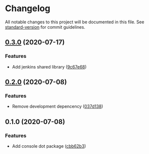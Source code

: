 # Changelog

All notable changes to this project will be documented in this file. See [standard-version](https://github.com/conventional-changelog/standard-version) for commit guidelines.

## [0.3.0](http://nas/matt/Janda.Dot.Console/compare/0.2.0...0.3.0) (2020-07-17)


### Features

* Add jenkins shared library ([9c67e68](http://nas/matt/Janda.Dot.Console/commit/9c67e68b927d982a229a7ddffa57dc35e3303647))

## [0.2.0](http://nas/matt/Janda.Dot.Console/compare/0.1.0...0.2.0) (2020-07-08)


### Features

* Remove development depencency ([037d138](http://nas/matt/Janda.Dot.Console/commit/037d138165e985cf5900fa7e643ed46752c34875))

## 0.1.0 (2020-07-08)


### Features

* Add console dot package ([cbb62b3](http://nas/matt/Janda.Dot.Console/commit/cbb62b356b1a0f2074638d8d900e59b0b7b4372e))
